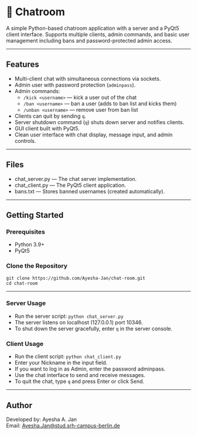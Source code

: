 # 💬 Chatroom

A simple Python-based chatroom application with a server and a PyQt5 client interface. Supports multiple clients, admin commands, and basic user management including bans and password-protected admin access.

---

## Features

- Multi-client chat with simultaneous connections via sockets.
- Admin user with password protection (`adminpass`).
- Admin commands:
  - `/kick <username>` — kick a user out of the chat
  - `/ban <username>` — ban a user (adds to ban list and kicks them)
  - `/unban <username>` — remove user from ban list
- Clients can quit by sending `q`.
- Server shutdown command (`q`) shuts down server and notifies clients.
- GUI client built with PyQt5.
- Clean user interface with chat display, message input, and admin controls.

---

## Files

- chat_server.py — The chat server implementation.
- chat_client.py — The PyQt5 client application.
- bans.txt — Stores banned usernames (created automatically).

---

## Getting Started

### Prerequisites

- Python 3.9+
- PyQt5

### Clone the Repository 
    
    git clone https://github.com/Ayesha-Jan/chat-room.git
    cd chat-room

---

### Server Usage

- Run the server script: `python chat_server.py`
- The server listens on localhost (127.0.0.1) port 10346.
- To shut down the server gracefully, enter `q` in the server console.

### Client Usage

- Run the client script: `python chat_client.py`
- Enter your Nickname in the input field.
- If you want to log in as Admin, enter the password adminpass.
- Use the chat interface to send and receive messages.
- To quit the chat, type `q` and press Enter or click Send.

---

## Author

Developed by: Ayesha A. Jan  
Email: Ayesha.Jan@stud.srh-campus-berlin.de  
